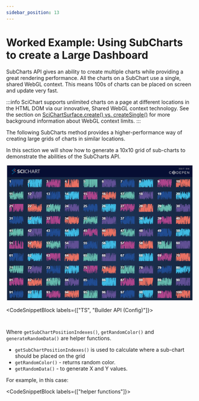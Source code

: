 ```yaml
---
sidebar_position: 13
---
```


# Worked Example: Using SubCharts to create a Large Dashboard

SubCharts API gives an ability to create multiple charts while providing a great rendering performance. All the charts on a SubChart use a single, shared WebGL context. This means 100s of charts can be placed on screen and update very fast.

:::info
SciChart supports unlimited charts on a page at different locations in the HTML DOM via our innovative, Shared WebGL context technology. See the section on [SciChartSurface.create() vs. createSingle()](/2d-charts/surface/new-scichart-surface) for more background information about WebGL context limits.
:::

The following SubCharts method provides a higher-performance way of creating large grids of charts in similar locations.  

In this section we will show how to generate a 10x10 grid of sub-charts to demonstrate the abilities of the SubCharts API.

<!-- Commented out because it is very slow -->
<!-- <LiveDocSnippet maxWidth={"100%"} name="./Dashboard10x10/demo" /> -->
![](img/1.png)

<CodeSnippetBlock labels={["TS", "Builder API (Config)"]}>
```ts {11,36} showLineNumbers file=./Dashboard10x10/demo.ts start=region_ExampleA_start end=region_ExampleA_end
```
```ts {6,28,29} showLineNumbers file=./Dashboard10x10/demo.ts start=region_ExampleC_start end=region_ExampleC_end
```
</CodeSnippetBlock>

Where `getSubChartPositionIndexes()`, `getRandomColor()` and `generateRandomData()` are helper functions.

*   `getSubChartPositionIndexes()` is used to calculate where a sub-chart should be placed on the grid
*   `getRandomColor()` - returns random color.
*   `getRandomData()` - to generate X and Y values.

For example, in this case:

<CodeSnippetBlock labels={["helper functions"]}>
```ts {6,13,21} showLineNumbers file=./Dashboard10x10/demo.ts start=region_helperFunctions_start end=region_helperFunctions_end
```
</CodeSnippetBlock>
